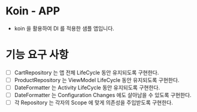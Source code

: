 # Koin - APP

- koin 을 활용하여 DI 를 적용한 샘플 앱입니다.

# 기능 요구 사항

- [ ] CartRepository 는 앱 전체 LifeCycle 동안 유지되도록 구현한다.
- [ ] ProductRepository 는 ViewModel LifeCycle 동안 유지되도록 구현한다.
- [ ] DateFormatter 는 Activity LifeCycle 동안 유지되도록 구현한다.
- [ ] DateFormatter 는 Configuration Changes 에도 살아남을 수 있도록 구현한다.
- [ ] 각 Repository 는 각자의 Scope 에 맞게 의존성을 주입받도록 구현한다.